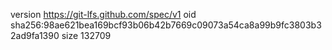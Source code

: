 version https://git-lfs.github.com/spec/v1
oid sha256:98ae621bea169bcf93b06b42b7669c09073a54ca8a99b9fc3803b32ad9fa1390
size 132709
